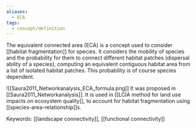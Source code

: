 ```yaml
---
aliases:
  - ECA
tags:
  - concept/definition
---
```

The equivalent connected area (ECA) is a concept used to consider [[habitat fragmentation]] for species.
It considers the mobility of species and the probability for them to connect different habitat patches (dispersal ability of a species), computing an equivalent contiguous habitat area from a list of isolated habitat patches. This probability is of course species dependent.
 
![[Saura2011_Networkanalysis_ECA_formula.png]]
It was proposed in [[Saura2011_Networkanalysis]].
It is used in [[LCIA method for land use impacts on ecosystem quality]], to account for habitat fragmentation using [[species-area-relationship]]s.

Keywords: [[landscape connectivity]], [[functional connectivity]]
